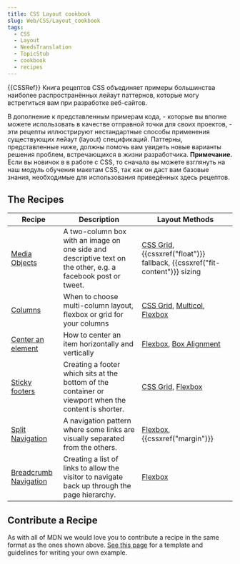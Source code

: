 ```yaml
---
title: CSS Layout cookbook
slug: Web/CSS/Layout_cookbook
tags:
  - CSS
  - Layout
  - NeedsTranslation
  - TopicStub
  - cookbook
  - recipes
---
```

{{CSSRef}}
Книга рецептов CSS объединяет примеры большинства наиболее распространённых лейаут паттернов, которые могу встретиться вам при разработке веб-сайтов.

В дополнение к представленным примерам кода, - которые вы вполне можете использовать в качестве отправной точки для своих проектов, - эти рецепты иллюстрируют нестандартные способы применения существующих лейаут (layout) спецификаций. Паттерны, представленные ниже, должны помочь вам увидеть новые варианты решения проблем, встречающихся в жизни разработчика.
**Примечание.** Если вы новичок в в работе с CSS, то сначала вы можете взглянуть на наш модуль обучения макетам CSS, так как он даст вам базовые знания, необходимые для использования приведённых здесь рецептов.

## The Recipes

| Recipe                                                                          | Description                                                                                                  | Layout Methods                                                                                                                              |
| ------------------------------------------------------------------------------- | ------------------------------------------------------------------------------------------------------------ | ------------------------------------------------------------------------------------------------------------------------------------------- |
| [Media Objects](/ru/docs/Web/CSS/Layout_cookbook/Media_objects)                 | A two-column box with an image on one side and descriptive text on the other, e.g. a facebook post or tweet. | [CSS Grid](/ru/docs/Web/CSS/CSS_Grid_Layout), {{cssxref("float")}} fallback, {{cssxref("fit-content")}} sizing            |
| [Columns](/ru/docs/Web/CSS/Layout_cookbook/Column_layouts)                      | When to choose multi-column layout, flexbox or grid for your columns                                         | [CSS Grid](/ru/docs/Web/CSS/CSS_Grid_Layout), [Multicol](/ru/docs/Web/CSS/CSS_Columns), [Flexbox](/ru/docs/Web/CSS/CSS_Flexible_Box_Layout) |
| [Center an element](/ru/docs/Web/CSS/Layout_cookbook/Center_an_element)         | How to center an item horizontally and vertically                                                            | [Flexbox](/ru/docs/Web/CSS/CSS_Flexible_Box_Layout), [Box Alignment](/ru/docs/Web/CSS/CSS_Box_Alignment)                                    |
| [Sticky footers](/ru/docs/Web/CSS/Layout_cookbook/Sticky_footers)               | Creating a footer which sits at the bottom of the container or viewport when the content is shorter.         | [CSS Grid](/ru/docs/Web/CSS/CSS_Grid_Layout), [Flexbox](/ru/docs/Web/CSS/CSS_Flexible_Box_Layout)                                           |
| [Split Navigation](/ru/docs/Web/CSS/Layout_cookbook/Split_Navigation)           | A navigation pattern where some links are visually separated from the others.                                | [Flexbox](/ru/docs/Web/CSS/CSS_Flexible_Box_Layout), {{cssxref("margin")}}                                                           |
| [Breadcrumb Navigation](/ru/docs/Web/CSS/Layout_cookbook/Breadcrumb_Navigation) | Creating a list of links to allow the visitor to navigate back up through the page hierarchy.                | [Flexbox](/ru/docs/Web/CSS/CSS_Flexible_Box_Layout)                                                                                         |

## Contribute a Recipe

As with all of MDN we would love you to contribute a recipe in the same format as the ones shown above. [See this page](/ru/docs/user:chrisdavidmills/Layout_Cookbook_Home/Contribute_a_recipe) for a template and guidelines for writing your own example.
